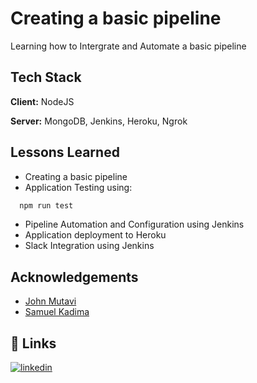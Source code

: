 
# Creating a basic pipeline

Learning how to Intergrate and Automate a basic pipeline


## Tech Stack

**Client:** NodeJS

**Server:** MongoDB, Jenkins, Heroku, Ngrok


## Lessons Learned

* Creating a basic pipeline
* Application Testing using:

```bash
  npm run test
```
* Pipeline Automation and Configuration using Jenkins
* Application deployment to Heroku
* Slack Integration using Jenkins

## Acknowledgements

 - [John Mutavi](https://github.com/jonnygovish)
 - [Samuel Kadima](https://github.com/kadimasum)
 
 


## 🔗 Links

[![linkedin](https://img.shields.io/badge/linkedin-0A66C2?style=for-the-badge&logo=linkedin&logoColor=white)](https://www.linkedin.com/in/stephanie-kibet-0610bb1b1/)

